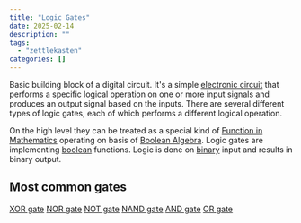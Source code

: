 ```yaml
---
title: "Logic Gates"
date: 2025-02-14
description: ""
tags: 
  - "zettlekasten"
categories: []
---
```


Basic building block of a digital circuit. It's a simple [electronic circuit](electronic%20circuit) that performs a specific logical operation on one or more input signals and produces an output signal based on the inputs. There are several different types of logic gates, each of which performs a different logical operation. 

On the high level they can be treated as a special kind of [Function in Mathematics](Function%20in%20Mathematics.md) operating on basis of [Boolean Algebra](Boolean%20Algebra.md). Logic gates are implementing [boolean](boolean) functions. Logic is done on [binary](binary) input and results in binary output.

## Most common gates
[XOR gate](XOR%20gate.md)
[NOR gate](NOR%20gate.md)
[NOT gate](NOT%20gate.md)
[NAND gate](NAND%20gate.md)
[AND gate](AND%20gate.md)
[OR gate](OR%20gate.md)
